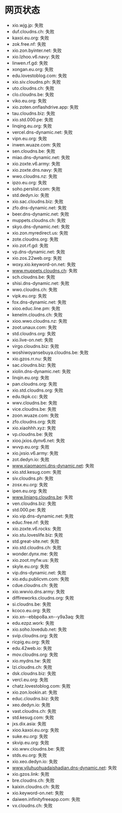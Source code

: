 # 网页状态
- xio.wjg.jp: 失败
- duf.cloudns.ch: 失败
- kaxoi.eu.org: 失败
- zok.free.nf: 失败
- xio.zon.byinter.net: 失败
- xio.lzhoo.v6.navy: 失败
- linwen.rf.gd: 失败
- xongan.eu.org: 失败
- edu.lovestoblog.com: 失败
- xio.siv.cloudns.ph: 失败
- uto.cloudns.ch: 失败
- clo.cloudns.be: 失败
- viko.eu.org: 失败
- xio.zoten.onflashdrive.app: 失败
- tau.cloudns.biz: 失败
- xio.std.000.pe: 失败
- linqing.eu.org: 失败
- vercel.dns-dynamic.net: 失败
- vipn.eu.org: 失败
- inwen.wuaze.com: 失败
- sen.cloudns.be: 失败
- miao.dns-dynamic.net: 失败
- xio.zoxte.v6.army: 失败
- xio.zoxte.dns.navy: 失败
- wwo.cloudns.nz: 失败
- ipzo.eu.org: 失败
- soho.perslist.com: 失败
- std.dedyn.io: 失败
- xio.sac.cloudns.biz: 失败
- zfo.dns-dynamic.net: 失败
- beer.dns-dynamic.net: 失败
- muppets.cloudns.ch: 失败
- skyo.dns-dynamic.net: 失败
- xio.zon.myredirect.us: 失败
- zote.cloudns.org: 失败
- xio.zot.rf.gd: 失败
- vp.dns-dynamic.net: 失败
- xio.zos.22web.org: 失败
- woxy.xio.keyword-on.net: 失败
- www.muppets.cloudns.ch: 失败
- sch.cloudns.be: 失败
- shisi.dns-dynamic.net: 失败
- wwo.cloudns.ch: 失败
- vipk.eu.org: 失败
- fox.dns-dynamic.net: 失败
- xioo.educ.line.pm: 失败
- kenelm.cloudns.ch: 失败
- xioo.wwo.cloudns.nz: 失败
- zoot.unaux.com: 失败
- std.cloudns.org: 失败
- xio.live-on.net: 失败
- virgo.cloudns.biz: 失败
- woshiwoyansebuya.cloudns.be: 失败
- xio.gzos.rr.nu: 失败
- sac.cloudns.biz: 失败
- xiolin.dns-dynamic.net: 失败
- linqin.eu.org: 失败
- pan.cloudns.org: 失败
- xio.std.cloudns.org: 失败
- edu.tkpk.cc: 失败
- wwv.cloudns.be: 失败
- vice.cloudns.be: 失败
- zoon.wuaze.com: 失败
- zfo.cloudns.org: 失败
- xio.xiaohhh.xyz: 失败
- vp.cloudns.be: 失败
- xioo.jxios.dynv6.net: 失败
- wvvp.eu.org: 失败
- xio.jxsio.v6.army: 失败
- zot.dedyn.io: 失败
- www.xiaomaomi.dns-dynamic.net: 失败
- xio.std.kesug.com: 失败
- siv.cloudns.ph: 失败
- zosx.eu.org: 失败
- ipen.eu.org: 失败
- www.liniang.cloudns.be: 失败
- ven.cloudns.biz: 失败
- std.000.pe: 失败
- xio.vip.dns-dynamic.net: 失败
- educ.free.nf: 失败
- xio.zoxte.v6.rocks: 失败
- xio.stu.loveslife.biz: 失败
- std.great-site.net: 失败
- xio.std.cloudns.ch: 失败
- wonder.dynx.me: 失败
- xio.zoot.myfw.us: 失败
- skyle.eu.org: 失败
- vip.dns-dynamic.net: 失败
- xio.edu.publicvm.com: 失败
- cdue.cloudns.ch: 失败
- xio.wwvio.dns.army: 失败
- diffireworks.cloudns.org: 失败
- si.cloudns.be: 失败
- kcoco.eu.org: 失败
- xio.xn--ebbpo8a.xn--y9a3aq: 失败
- edu.ezpz.work: 失败
- xio.soho.lovedub.net: 失败
- svip.cloudns.org: 失败
- ricpig.eu.org: 失败
- edu.42web.io: 失败
- mov.cloudns.org: 失败
- xio.mydns.tw: 失败
- lzi.cloudns.ch: 失败
- dsk.cloudns.biz: 失败
- vercl.eu.org: 失败
- chatz.lovestoblog.com: 失败
- xio.zon.lookin.at: 失败
- educ.cloudns.biz: 失败
- xeo.dedyn.io: 失败
- vast.cloudns.ch: 失败
- std.kesug.com: 失败
- jxs.dix.asia: 失败
- xioo.kaxoi.eu.org: 失败
- suke.eu.org: 失败
- skvip.eu.org: 失败
- xio.wwv.cloudns.be: 失败
- stds.eu.org: 失败
- xio.xeo.dedyn.io: 失败
- www.yiluhuohuadaishadian.dns-dynamic.net: 失败
- xio.gzos.link: 失败
- bre.cloudns.ch: 失败
- kaixin.cloudns.ch: 失败
- xio.keyword-on.net: 失败
- daiwen.infinityfreeapp.com: 失败
- vx.cloudns.ch: 失败
